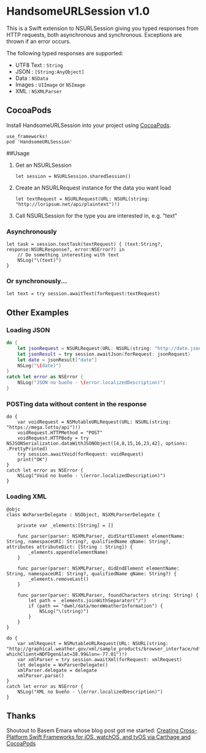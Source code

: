 # HandsomeURLSession v1.0

This is a Swift extension to NSURLSession giving you typed responses from HTTP requests, both asynchronous and synchronous. Exceptions are thrown if an error occurs.

The following typed responses are supported:

* UTF8 Text : `String`
* JSON : `[String:AnyObject]`
* Data : `NSData`
* Images : `UIImage` or `NSImage`
* XML : `NSXMLParser`

## CocoaPods

Install HandsomeURLSession into your project using [CocoaPods](https://cocoapods.org).

    use_frameworks!
    pod 'HandsomeURLSession'

##Usage

1. Get an NSURLSession

    `let session = NSURLSession.sharedSession()`

2. Create an NSURLRequest instance for the data you want load

    `let textRequest = NSURLRequest(URL: NSURL(string: "http://loripsum.net/api/plaintext")!)`

3. Call NSURLSession for the type you are interested in, e.g. "text"

### Asynchronously

    let task = session.textTask(textRequest) { (text:String?, response:NSURLResponse?, error:NSError?) in
        // Do something interesting with text
        NSLog("\(text)")
    }

### Or synchronously...

    let text = try session.awaitText(forRequest:textRequest)

## Other Examples

### Loading JSON

```swift
do {
    let jsonRequest = NSURLRequest(URL: NSURL(string: "http://date.jsontest.com/")!)
    let jsonResult = try session.awaitJson(forRequest: jsonRequest)
    let date = jsonResult["date"]
    NSLog("\(date)")
}
catch let error as NSError {
    NSLog("JSON no bueño - \(error.localizedDescription)")
}
```

### POSTing data without content in the response

    do {
        var voidRequest = NSMutableURLRequest(URL: NSURL(string: "https://mega.lotto/api")!)
        voidRequest.HTTPMethod = "POST"
        voidRequest.HTTPBody = try NSJSONSerialization.dataWithJSONObject([4,8,15,16,23,42], options: .PrettyPrinted)
        try session.awaitVoid(forRequest: voidRequest)
        print("OK")
    }
    catch let error as NSError {
        NSLog("Void no bueño - \(error.localizedDescription)")
    }

### Loading XML

    @objc
    class WxParserDelegate : NSObject, NSXMLParserDelegate {

        private var _elements:[String] = []

        func parser(parser: NSXMLParser, didStartElement elementName: String, namespaceURI: String?, qualifiedName qName: String?, attributes attributeDict: [String : String]) {
            _elements.append(elementName)
        }

        func parser(parser: NSXMLParser, didEndElement elementName: String, namespaceURI: String?, qualifiedName qName: String?) {
            _elements.removeLast()
        }

        func parser(parser: NSXMLParser, foundCharacters string: String) {
            let path = _elements.joinWithSeparator("/")
            if (path == "dwml/data/moreWeatherInformation") {
                NSLog("\(string)")
            }
        }
    }

    do {
        var xmlRequest = NSMutableURLRequest(URL: NSURL(string: "http://graphical.weather.gov/xml/sample_products/browser_interface/ndfdXMLclient.php?whichClient=NDFDgen&lat=38.99&lon=-77.01")!)
        var xmlParser = try session.awaitXml(forRequest: xmlRequest)
        let delegate = WxParserDelegate()
        xmlParser.delegate = delegate
        xmlParser.parse()
    }
    catch let error as NSError {
        NSLog("XML no bueño - \(error.localizedDescription)")
    }


## Thanks

Shoutout to Basem Emara whose blog post got me started: [Creating Cross-Platform Swift Frameworks for iOS, watchOS, and tvOS via Carthage and CocoaPods](http://basememara.com/creating-cross-platform-swift-frameworks-ios-watchos-tvos-via-carthage-cocoapods/)

